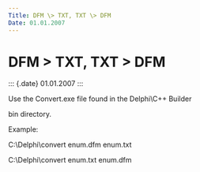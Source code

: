 ```yaml
---
Title: DFM \> TXT, TXT \> DFM
Date: 01.01.2007
---
```



DFM \> TXT, TXT \> DFM
======================

::: {.date}
01.01.2007
:::

Use the Convert.exe file found in the Delphi\\C++ Builder

bin directory.

Example:

C:\\Delphi\\convert enum.dfm enum.txt

C:\\Delphi\\convert enum.txt enum.dfm
